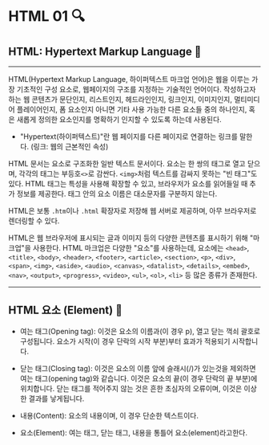 # HTML 01 🔍

## HTML: Hypertext Markup Language 💬
---

HTML(Hypertext Markup Language, 하이퍼텍스트 마크업 언어)은 웹을 이루는 가장 기초적인 구성 요소로, 웹페이지의 구조를 지정하는 기술적인 언어이다. 작성하고자 하는 웹 콘텐츠가 문단인지, 리스트인지, 헤드라인인지, 링크인지, 이미지인지, 멀티미디어 플레이어인지, 폼 요소인지 아니면 기타 사용 가능한 다른 요소들 중의 하나인지, 혹은 새롭게 정의한 요소인지를 명확하기 인지할 수 있도록 하는데 사용된다.

* "Hypertext(하이퍼텍스트)"란 웹 페이지를 다른 페이지로 연결하는 링크를 말한다.
(링크: 웹의 근본적인 속성)

HTML 문서는 요소로 구조화한 일반 텍스트 문서이다. 요소는 한 쌍의 태그로 열고 닫으며, 각각의 태그는 부등호`<>`로 감싼다. `<img>`처럼 텍스트를 감싸지 못하는 "빈 태그"도 있다. HTML 태그는 특성을 사용해 확장할 수 있고, 브라우저가 요소를 읽어들일 때 추가 정보를 제공한다. 태그 안의 요소 이름은 대소문자를 구분하지 않는다.

HTML은 보통 `.htm`이나 `.html` 확장자로 저장해 웹 서버로 제공하며, 아무 브라우저로 렌더링할 수 있다.

HTML은 웹 브라우저에 표시되는 글과 이미지 등의 다양한 콘텐츠를 표시하기 위해 "마크업"을 사용한다. HTML 마크업은 다양한 "요소"를 사용하는데, 요소에는 `<head>`, `<title>`, `<body>`, `<header>`, `<footer>`, `<article>`, `<section>`, `<p>`, `<div>`, `<span>`, `<img>`, `<aside>`, `<audio>`, `<canvas>`, `<datalist>`, `<details>`, `<embed>`, `<nav>`, `<output>`, `<progress>`, `<video>`, `<ul>`, `<ol>`, `<li>` 등 많은 종류가 존재한다.

------
## HTML 요소 (Element) 💭

* 여는 태그(Opening tag): 이것은 요소의 이름과(이 경우 p), 열고 닫는 꺽쇠 괄호로 구성됩니다. 요소가 시작(이 경우 단락의 시작 부분)부터 효과가 적용되기 시작합니다.

* 닫는 태그(Closing tag): 이것은 요소의 이름 앞에 슬래시(/)가 있는것을 제외하면 여는 태그(opening tag)와 같습니다. 이것은 요소의 끝(이 경우 단락의 끝 부분)에 위치합니다. 닫는 태그를 적어주지 않는 것은 흔한 초심자의 오류이며, 이것은 이상한 결과를 낳게됩니다.

* 내용(Content): 요소의 내용이며, 이 경우 단순한 텍스트이다.

* 요소(Element): 여는 태그, 닫는 태그, 내용을 통틀어 요소(element)라고한다.

